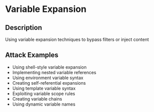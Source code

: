 # Variable Expansion

## Description
Using variable expansion techniques to bypass filters or inject content

## Attack Examples
- Using shell-style variable expansion
- Implementing nested variable references
- Using environment variable syntax
- Creating self-referential expansions
- Using template variable syntax
- Exploiting variable scope rules
- Creating variable chains
- Using dynamic variable names
